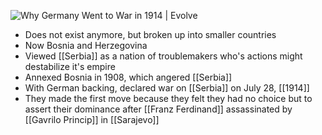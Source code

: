 ![Why Germany Went to War in 1914 | Evolve](https://miro.medium.com/v2/resize:fit:640/1*JJgoGuupFSBgiAYuDuSjpQ.png)

- Does not exist anymore, but broken up into smaller countries
- Now Bosnia and Herzegovina
- Viewed [[Serbia]] as a nation of troublemakers who's actions might destabilize it's empire
- Annexed Bosnia in 1908, which angered [[Serbia]]
- With German backing, declared war on [[Serbia]] on July 28, [[1914]]
- They made the first move because they felt they had no choice but to assert their dominance after [[Franz Ferdinand]] assassinated by [[Gavrilo Princip]] in [[Sarajevo]]

